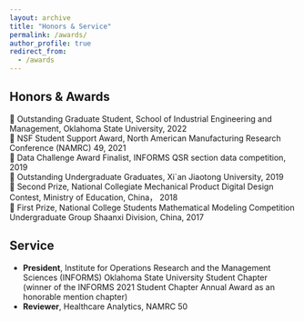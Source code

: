 ```yaml
---
layout: archive
title: "Honors & Service"
permalink: /awards/
author_profile: true
redirect_from:
  - /awards
---
```


Honors & Awards
------
🐯 Outstanding Graduate Student, School of Industrial Engineering and Management, Oklahoma State University, 2022\
🐂 NSF Student Support Award, North American Manufacturing Research Conference (NAMRC) 49, 2021\
🐷 Data Challenge Award Finalist, INFORMS QSR section data competition, 2019\
🐷 Outstanding Undergraduate Graduates, Xi`an Jiaotong University, 2019\
🐶 Second Prize, National Collegiate Mechanical Product Digital Design Contest, Ministry of Education, China， 2018\
🐥 First Prize, National College Students Mathematical Modeling Competition Undergraduate Group Shaanxi Division, China, 2017 

Service
------
- **President**, Institute for Operations Research and the Management Sciences (INFORMS) Oklahoma State University Student Chapter (winner of the INFORMS 2021 Student Chapter Annual Award as an honorable mention chapter)
- **Reviewer**, Healthcare Analytics, NAMRC 50
